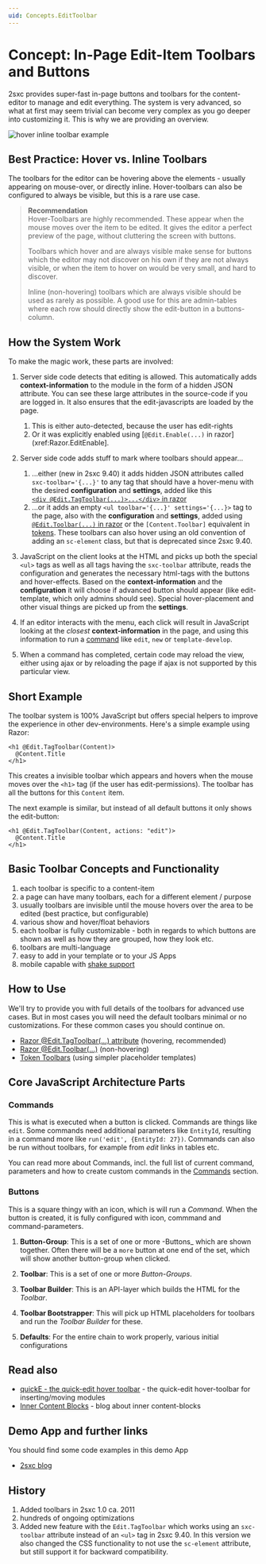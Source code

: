 ```yaml
---
uid: Concepts.EditToolbar
---
```

# Concept: In-Page Edit-Item Toolbars and Buttons

2sxc provides super-fast in-page buttons and toolbars for the content-editor to manage and edit everything. The system is very advanced, so what at first may seem trivial can become very complex as you go deeper into customizing it. This is why we are providing an overview.

![hover inline toolbar example](/assets/concepts/inpage-toolbar/example-hover-toolbar.png)


## Best Practice: Hover vs. Inline Toolbars

The toolbars for the editor can be hovering above the elements - usually appearing on mouse-over, or directly inline. Hover-toolbars can also be configured to always be visible, but this is a rare use case.

> **Recommendation**  
> Hover-Toolbars are highly recommended. These appear when the mouse moves over the item to be edited. It gives the editor a perfect preview of the page, without cluttering the screen with buttons.
>
> Toolbars which hover and are always visible make sense for buttons which the editor may not discover on his own if they are not always visible, or when the item to hover on would be very small, and hard to discover.
>
> Inline (non-hovering) toolbars which are always visible should be used as rarely as possible. A good use for this are admin-tables where each row should directly show the edit-button in a buttons-column.

## How the System Work

To make the magic work, these parts are involved:

1. Server side code detects that editing is allowed. This automatically adds **context-information** to the module in the form of a hidden JSON attribute. You can see these large attributes in the source-code if you are logged in. It also ensures that the edit-javascripts are loaded by the page.
    1. This is either auto-detected, because the user has edit-rights
    2. Or it was explicitly enabled using [`@Edit.Enable(...)` in razor](xref:Razor.EditEnable].

2. Server side code adds stuff to mark where toolbars should appear...
    1. ...either (new in 2sxc 9.40) it adds hidden JSON attributes called `sxc-toolbar='{...}'` to any tag that should have a hover-menu with the desired **configuration** and **settings**, added like this  
    [`<div @Edit.TagToolbar(...)>...</div>` in razor](xref:HowTo.Razor.EditToolbar)
    1. ...or it adds an empty `<ul toolbar='{...}' settings='{...}>` tag to the page, also with the **configuration** and **settings**, added using [`@Edit.Toolbar(...)` in razor](xref:HowTo.Razor.EditToolbar) or the `[Content.Toolbar]` equivalent in [tokens](http://2sxc.org/en/Learn/Token-Templates-and-Views). These toolbars can also hover using an old convention of adding an `sc-element` class, but that is deprecated since 2sxc 9.40.

3. JavaScript on the client looks at the HTML and picks up both the special `<ul>` tags as well as all tags having the `sxc-toolbar` attribute, reads the configuration and generates the necessary html-tags with the buttons and hover-effects. Based on the **context-information** and the **configuration** it will choose if advanced button should appear (like edit-template, which only admins should see). Special hover-placement and other visual things are picked up from the **settings**.

4. If an editor interacts with the menu, each click will result in JavaScript looking at the _closest_ **context-information** in the page, and using this information to run a [command](xref:Specs.Js.Commands) like `edit`, `new` or `template-develop`.

5. When a command has completed, certain code may reload the view, either using ajax or by reloading the page if ajax is not supported by this particular view.


## Short Example
The toolbar system is 100% JavaScript but offers special helpers to improve the experience in other dev-environments. Here's a simple example using Razor:

```Razor
<h1 @Edit.TagToolbar(Content)>
  @Content.Title
</h1>
```

This creates a invisible toolbar which appears and hovers when the mouse moves over the `<h1>` tag (if the user has edit-permissions). The toolbar has all the buttons for this `Content` item.

The next example is similar, but instead of all default buttons it only shows the edit-button:

```Razor
<h1 @Edit.TagToolbar(Content, actions: "edit")>
  @Content.Title
</h1>
```

## Basic Toolbar Concepts and Functionality
1. each toolbar is specific to a content-item
2. a page can have many toolbars, each for a different element / purpose
3. usually toolbars are invisible until the mouse hovers over the area to be edited (best practice, but configurable)
4. various show and hover/float behaviors
5. each toolbar is fully customizable - both in regards to which buttons are shown as well as how they are grouped, how they look etc.
6. toolbars are multi-language
7. easy to add in your template or to your JS Apps
8. mobile capable with [shake support](http://2sxc.org/en/blog/post/introducing-shake-mobile-content-editing-just-turned-sexy)


## How to Use
We'll try to provide you with full details of the toolbars for advanced use cases. But in most cases you will need the default toolbars minimal or no customizations. For these common cases you should continue on.

* [Razor @Edit.TagToolbar(...) attribute](xref:HowTo.Razor.EditToolbar) (hovering, recommended)
* [Razor @Edit.Toolbar(...)](xref:HowTo.Razor.EditToolbar) (non-hovering)
* [Token Toolbars](http://2sxc.org/en/Learn/Token-Templates-and-Views) (using simpler placeholder templates)


## Core JavaScript Architecture Parts

### Commands
This is what is executed when a button is clicked. Commands are things like `edit`. Some commands need additional parameters like `EntityId`, resulting in a command more like `run('edit', {EntityId: 27})`.  Commands can also be run without toolbars, for example from _edit_ links in tables etc.

You can read more about Commands, incl. the full list of current command, parameters and how to create custom commands in the [Commands](xref:Specs.Js.Commands) section.


### Buttons
This is a square thingy with an icon, which is will run a _Command_. When the button is created, it is fully configured with icon, commmand and command-parameters.

1. **Button-Group**: This is a set of one or more -Buttons_ which are shown together. Often there will be a `more` button at one end of the set, which will show another button-group when clicked.

1. **Toolbar**: This is a set of one or more _Button-Groups_.

1. **Toolbar Builder**: This is an API-layer which builds the HTML for the _Toolbar_.

1. **Toolbar Bootstrapper**: This will pick up HTML placeholders for toolbars and run the _Toolbar Builder_ for these.

1. **Defaults**: For the entire chain to work properly, various initial configurations


## Read also
* [quickE - the quick-edit hover toolbar](xref:Concepts.QuickE) - the quick-edit hover-toolbar for inserting/moving modules
* [Inner Content Blocks](http://2sxc.org/en/blog/post/designing-articles-with-inner-content-blocks-new-in-8-4-like-modules-inside-modules) - blog about inner content-blocks


## Demo App and further links
You should find some code examples in this demo App
* [2sxc blog](xref:App.Blog)


## History
1. Added toolbars in 2sxc 1.0 ca. 2011
1. hundreds of ongoing optimizations
1. Added new feature with the `Edit.TagToolbar` which works using an `sxc-toolbar` attribute instead of an `<ul>` tag in 2sxc 9.40. In this version we also changed the CSS functionality to not use the `sc-element` attribute, but still support it for backward compatibility.
